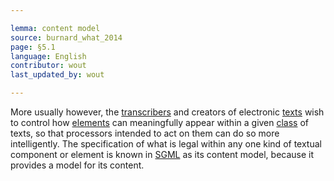 ```yaml
---

lemma: content model
source: burnard_what_2014
page: §5.1
language: English
contributor: wout
last_updated_by: wout

---
```


More usually however, the [transcribers](transcription.html) and creators of electronic [texts](text.html) wish to control how [elements](element.html) can meaningfully appear within a given [class](class.html) of texts, so that processors intended to act on them can do so more intelligently. The specification of what is legal within any one kind of textual component or element is known in [SGML](SGML.html) as its content model, because it provides a model for its content.
